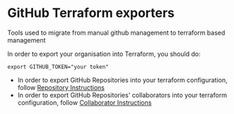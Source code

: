 # GitHub Terraform exporters

Tools used to migrate from manual github management to terraform based management

In order to export your organisation into Terraform, you should do:

```
export GITHUB_TOKEN="your token"
```

- In order to export GitHub Repositories into your terraform configuration, follow [Repository Instructions](repository)
- In order to export GitHub Repositories' collaborators into your terraform configuration, follow [Collaborator Instructions](repository_collaborator)
